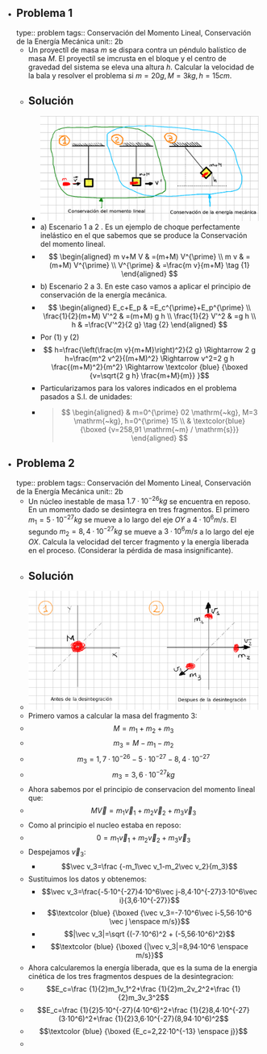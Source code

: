 - ## Problema 1
  type:: problem
  tags:: Conservación del Momento Lineal, Conservación de la Energía Mecánica 
  unit:: 2b
	- Un proyectíl de masa $m$ se dispara contra un péndulo balístico de masa $M$. El proyectíl se imcrusta en el bloque y el centro de gravedad del sistema se eleva una altura $h$. Calcular la velocidad de la bala y resolver el problema si $m=20g, M=3kg, h=15cm$.
	- ## Solución
		- ![image.png](../assets/image_1676326961072_0.png)
		- a) Escenario 1 a 2 . Es un ejemplo de choque perfectamente inelástico en el que sabemos que se produce la Conservación del momento lineal.
		- $$
		  \begin{aligned}
		  m v+M V & =(m+M) V^{\prime} \\
		  m v & =(m+M) V^{\prime} \\
		  V^{\prime} & =\frac{m v}{m+M} \tag {1}
		  \end{aligned}
		  $$
		- b) Escenario 2 a 3. En este caso vamos a aplicar el principio de conservación de la energía mecánica.
		- $$
		  \begin{aligned}
		  E_c+E_p & =E_c^{\prime}+E_p^{\prime} \\
		  \frac{1}{2}(m+M) V'^2 & =(m+M) g h \\
		  \frac{1}{2} V'^2 & =g h \\
		  h & =\frac{V'^2}{2 g} \tag {2}
		  \end{aligned}
		  $$
		- Por $(1)$ y $(2)$
		- $$
		  h=\frac{\left(\frac{m v}{m+M}\right)^2}{2 g} \Rightarrow 2 g h=\frac{m^2 v^2}{(m+M)^2} \Rightarrow v^2=2 g h \frac{(m+M)^2}{m^2} \Rightarrow \textcolor {blue} {\boxed {v=\sqrt{2 g h} \frac{m+M}{m}}
		  }$$
		- Particularizamos para los valores indicados en el problema pasados a S.I. de unidades:
		- >$$
		  \begin{aligned}
		  & m=0^{\prime} 02 \mathrm{~kg}, M=3 \mathrm{~kg}, h=0^{\prime} 15 \\
		  & \textcolor{blue} {\boxed {v=258,91 \mathrm{~m} / \mathrm{s}}}
		  \end{aligned}
		  $$
- ## Problema 2
  type:: problem
  tags:: Conservación del Momento Lineal, Conservación de la Energía Mecánica 
  unit:: 2b
	- Un núcleo inestable de masa $1.7·10^{-26}kg$ se encuentra en reposo. En un momento dado se desintegra en tres fragmentos. El primero $m_1=5·10^{-27}kg$ se mueve a lo largo del eje $OY$ a $4·10^6 m/s$. El segundo $m_2=8,4·10^{-27}kg$ se mueve a $3·10^6 m/s$ a lo largo del eje $OX$. Calcula la velocidad del tercer fragmento y la energía liberada en el proceso. (Considerar la pérdida de masa insignificante).
	- ## Solución
	- ![image.png](../assets/image_1676331094795_0.png)
	- Primero vamos a calcular la masa del fragmento 3:
	- $$M=m_1+m_2+m_3$$
	- $$m_3=M-m_1-m_2$$
	- $$m_3=1,7·10^{-26}-5·10^{-27}-8,4·10^{-27}$$
	- $$m_3=3,6·10^{-27}kg$$
	- Ahora sabemos por el principio de conservacion del momento lineal que:
	- $$M\vec V=m_1\vec v_1+m_2\vec v_2+m_3 \vec v_3$$
	- Como al principio el nucleo estaba en reposo:
	- $$0=m_1\vec v_1+m_2\vec v_2+m_3 \vec v_3$$
	- Despejamos $\vec v_3$:
		- $$\vec v_3=\frac {-m_1\vec v_1-m_2\vec v_2}{m_3}$$
	- Sustituimos los datos y obtenemos:
		- $$\vec v_3=\frac{-5·10^{-27}4·10^6\vec j-8,4·10^{-27}3·10^6\vec i}{3,6·10^{-27}}$$
		- $$\textcolor {blue} {\boxed {\vec v_3=-7·10^6\vec i-5,56·10^6 \vec j \enspace m/s}}$$
		- $$|\vec v_3|=\sqrt {(-7·10^6)^2 + (-5,56·10^6)^2}$$
		- $$\textcolor {blue} {\boxed {|\vec v_3|=8,94·10^6 \enspace m/s}}$$
	- Ahora calcularemos la energía liberada, que es la suma de la energia cinética de los tres fragmentos despues de la desintegracion:
	- $$E_c=\frac {1}{2}m_1v_1^2+\frac {1}{2}m_2v_2^2+\frac {1}{2}m_3v_3^2$$
	- $$E_c=\frac {1}{2}5·10^{-27}(4·10^6)^2+\frac {1}{2}8,4·10^{-27}(3·10^6)^2+\frac {1}{2}3,6·10^{-27}(8,94·10^6)^2$$
	- $$\textcolor {blue} {\boxed {E_c=2,22·10^{-13} \enspace j}}$$
	-